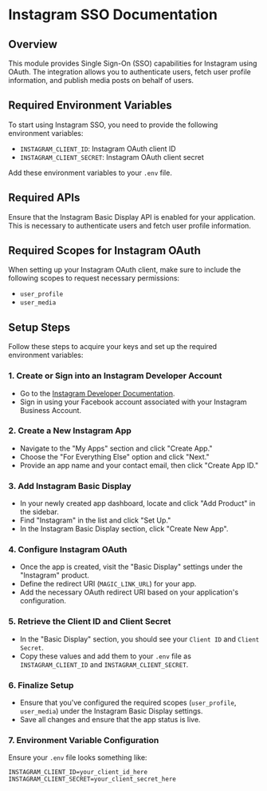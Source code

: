 # Instagram SSO Documentation

## Overview

This module provides Single Sign-On (SSO) capabilities for Instagram using OAuth. The integration allows you to authenticate users, fetch user profile information, and publish media posts on behalf of users.

## Required Environment Variables

To start using Instagram SSO, you need to provide the following environment variables:

- `INSTAGRAM_CLIENT_ID`: Instagram OAuth client ID
- `INSTAGRAM_CLIENT_SECRET`: Instagram OAuth client secret

Add these environment variables to your `.env` file.

## Required APIs

Ensure that the Instagram Basic Display API is enabled for your application. This is necessary to authenticate users and fetch user profile information.

## Required Scopes for Instagram OAuth

When setting up your Instagram OAuth client, make sure to include the following scopes to request necessary permissions:

- `user_profile`
- `user_media`

## Setup Steps

Follow these steps to acquire your keys and set up the required environment variables:

### 1. Create or Sign into an Instagram Developer Account

- Go to the [Instagram Developer Documentation](https://developers.facebook.com/docs/instagram-basic-display-api/getting-started).
- Sign in using your Facebook account associated with your Instagram Business Account.

### 2. Create a New Instagram App

- Navigate to the "My Apps" section and click "Create App."
- Choose the "For Everything Else" option and click "Next."
- Provide an app name and your contact email, then click "Create App ID."

### 3. Add Instagram Basic Display

- In your newly created app dashboard, locate and click "Add Product" in the sidebar.
- Find "Instagram" in the list and click "Set Up."
- In the Instagram Basic Display section, click "Create New App".

### 4. Configure Instagram OAuth

- Once the app is created, visit the "Basic Display" settings under the "Instagram" product.
- Define the redirect URI (`MAGIC_LINK_URL`) for your app.
- Add the necessary OAuth redirect URI based on your application's configuration.

### 5. Retrieve the Client ID and Client Secret

- In the "Basic Display" section, you should see your `Client ID` and `Client Secret`.
- Copy these values and add them to your `.env` file as `INSTAGRAM_CLIENT_ID` and `INSTAGRAM_CLIENT_SECRET`.

### 6. Finalize Setup

- Ensure that you've configured the required scopes (`user_profile`, `user_media`) under the Instagram Basic Display settings.
- Save all changes and ensure that the app status is live.

### 7. Environment Variable Configuration

Ensure your `.env` file looks something like:

```plaintext
INSTAGRAM_CLIENT_ID=your_client_id_here
INSTAGRAM_CLIENT_SECRET=your_client_secret_here
```
